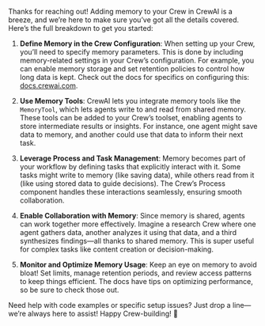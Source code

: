 Thanks for reaching out! Adding memory to your Crew in CrewAI is a breeze, and we’re here to make sure you’ve got all the details covered. Here’s the full breakdown to get you started:

1. **Define Memory in the Crew Configuration**: When setting up your Crew, you’ll need to specify memory parameters. This is done by including memory-related settings in your Crew’s configuration. For example, you can enable memory storage and set retention policies to control how long data is kept. Check out the docs for specifics on configuring this: [docs.crewai.com](https://docs.crewai.com/how-to/Creating-a-Crew-and-kick-it-off/).

2. **Use Memory Tools**: CrewAI lets you integrate memory tools like the `MemoryTool`, which lets agents write to and read from shared memory. These tools can be added to your Crew’s toolset, enabling agents to store intermediate results or insights. For instance, one agent might save data to memory, and another could use that data to inform their next task.

3. **Leverage Process and Task Management**: Memory becomes part of your workflow by defining tasks that explicitly interact with it. Some tasks might write to memory (like saving data), while others read from it (like using stored data to guide decisions). The Crew’s Process component handles these interactions seamlessly, ensuring smooth collaboration.

4. **Enable Collaboration with Memory**: Since memory is shared, agents can work together more effectively. Imagine a research Crew where one agent gathers data, another analyzes it using that data, and a third synthesizes findings—all thanks to shared memory. This is super useful for complex tasks like content creation or decision-making.

5. **Monitor and Optimize Memory Usage**: Keep an eye on memory to avoid bloat! Set limits, manage retention periods, and review access patterns to keep things efficient. The docs have tips on optimizing performance, so be sure to check those out.

Need help with code examples or specific setup issues? Just drop a line—we’re always here to assist! Happy Crew-building! 🚀